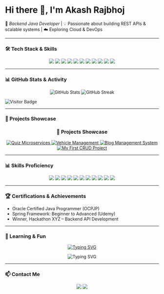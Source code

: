 # Hi there 👋, I'm Akash Rajbhoj  

🚀 *Backend Java Developer* | 💡 Passionate about building REST APIs & scalable systems | ☁️ Exploring Cloud & DevOps  

---

### 🛠️ Tech Stack & Skills  

<p align="center">
  <img src="https://img.shields.io/badge/Java-ED8B00?style=for-the-badge&logo=openjdk&logoColor=white"/>
  <img src="https://img.shields.io/badge/SpringBoot-6DB33F?style=for-the-badge&logo=springboot&logoColor=white"/>
  <img src="https://img.shields.io/badge/Hibernate-59666C?style=for-the-badge&logo=hibernate&logoColor=white"/>
  <img src="https://img.shields.io/badge/MySQL-005C84?style=for-the-badge&logo=mysql&logoColor=white"/>
  <img src="https://img.shields.io/badge/PostgreSQL-316192?style=for-the-badge&logo=postgresql&logoColor=white"/>
  <img src="https://img.shields.io/badge/HTML-E34F26?style=for-the-badge&logo=html5&logoColor=white"/>
  <img src="https://img.shields.io/badge/CSS-1572B6?style=for-the-badge&logo=css3&logoColor=white"/>
  <img src="https://img.shields.io/badge/JavaScript-F7DF1E?style=for-the-badge&logo=javascript&logoColor=black"/>
  <img src="https://img.shields.io/badge/Bootstrap-563D7C?style=for-the-badge&logo=bootstrap&logoColor=white"/>
  <img src="https://img.shields.io/badge/Docker-2496ED?style=for-the-badge&logo=docker&logoColor=white"/>
  <img src="https://img.shields.io/badge/Azure-0089D6?style=for-the-badge&logo=microsoft-azure&logoColor=white"/>
</p>

---

### 📊 GitHub Stats & Activity  


<p align="center">
  <img src="https://github-readme-stats.vercel.app/api?username=Akash-Rajbhoj&show_icons=true&theme=tokyonight&count_private=true&hide=issues&cache_seconds=7200" alt="GitHub Stats"/>
  <img src="https://github-readme-streak-stats.herokuapp.com?user=Akash-Rajbhoj&theme=tokyonight" alt="GitHub Streak"/>
</p>


![Visitor Badge](https://visitor-badge.laobi.icu/badge?page_id=akashrajbhoj)

---

### 💼 Projects Showcase  

<div align="center">

### 💼 Projects Showcase  

<p align="center">
  <!-- Quiz Microservices -->
  <a href="https://github.com/akashrajbhoj/quiz-microservices">
    <img src="https://github-readme-stats.vercel.app/api/pin/?username=akashrajbhoj&repo=quiz-microservices&theme=tokyonight" alt="Quiz Microservices" />
  </a>

  <!-- Vehicle Management -->
  <a href="https://github.com/akashrajbhoj/vehicle-management">
    <img src="https://github-readme-stats.vercel.app/api/pin/?username=akashrajbhoj&repo=vehicle-management&theme=tokyonight" alt="Vehicle Management" />
  </a>

  <!-- Blog Management -->
  <a href="https://github.com/akashrajbhoj/blog-system">
    <img src="https://github-readme-stats.vercel.app/api/pin/?username=akashrajbhoj&repo=blog-system&theme=tokyonight" alt="Blog Management System" />
  </a>

  <!-- CRUD Project -->
  <a href="https://github.com/akashrajbhoj/MyFirstProjectCRUDOperation">
    <img src="https://github-readme-stats.vercel.app/api/pin/?username=akashrajbhoj&repo=MyFirstProjectCRUDOperation&theme=tokyonight" alt="My First CRUD Project" />
  </a>
</p>


</div>

---

### 📊 Skills Proficiency  

<p align="center">
  <img src="https://img.shields.io/badge/Java-90%25-brightgreen"/>
  <img src="https://img.shields.io/badge/SpringBoot-85%25-brightgreen"/>
  <img src="https://img.shields.io/badge/Hibernate-80%25-brightgreen"/>
  <img src="https://img.shields.io/badge/MySQL-85%25-blue"/>
  <img src="https://img.shields.io/badge/PostgreSQL-70%25-blue"/>
  <img src="https://img.shields.io/badge/HTML-80%25-orange"/>
  <img src="https://img.shields.io/badge/CSS-75%25-blue"/>
  <img src="https://img.shields.io/badge/JS-70%25-yellow"/>
  <img src="https://img.shields.io/badge/Bootstrap-65%25-purple"/>
  <img src="https://img.shields.io/badge/Docker-60%25-lightgrey"/>
  <img src="https://img.shields.io/badge/Azure-50%25-lightblue"/>
</p>

---

### 🏆 Certifications & Achievements  
- Oracle Certified Java Programmer (OCPJP)  
- Spring Framework: Beginner to Advanced (Udemy)  
- Winner, Hackathon XYZ – Backend API Development  

---

### 🌱 Learning & Fun  

<p align="center">
  <a href="https://git.io/typing-svg">
    <img src="https://readme-typing-svg.demolab.com?font=Fira+Code&pause=1000&color=F75C7E&center=true&width=500&lines=Backend+Java+Developer;Spring+Boot+%7C+Hibernate+%7C+MySQL;API+Development+%26+Documentation;Always+Learning+New+Things!" alt="Typing SVG" />

<p align="center">
<a>
    <img src="https://readme-typing-svg.demolab.com?font=Fira+Code&pause=1000&color=F75C7E&center=true&width=600&lines=Backend+%26+Frontend+Developer;Java+%7C+Spring+Boot+%7C+Hibernate+%7C+MySQL;HTML+%7C+CSS+%7C+JavaScript+%7C+Bootstrap;API+Development+%26+Cloud+Exploration;Always+Learning+New+Things!" alt="Typing SVG" />
 </a>
</p>

    
  </a>
</p>

---

### 📫 Contact Me
<p align="center">
  <a href="mailto:akashrajbhoj30@gmail.com"><img src="https://img.shields.io/badge/Email-akashrajbhoj30@gmail.com-red?style=for-the-badge&logo=gmail&logoColor=white"/></a>
  <a href="https://www.linkedin.com/in/akash-rajbhoj-9b8729250" target="_blank"><img src="https://img.shields.io/badge/LinkedIn-Akash%20Rajbhoj-blue?style=for-the-badge&logo=linkedin&logoColor=white"/></a>
</p>
